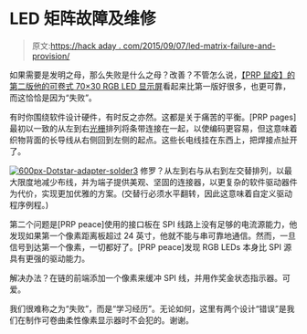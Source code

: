 # LED 矩阵故障及维修

> 原文:[https://hack aday . com/2015/09/07/led-matrix-failure-and-provision/](https://hackaday.com/2015/09/07/led-matrix-failure-and-vindication/)

如果需要是发明之母，那么失败是什么之母？改善？不管怎么说，[【PRP 鼠疫】的第二版他的可卷式 70×30 RGB LED 显示屏](http://www.elinux.org/LED_Matrix_Failure)看起来比第一版好很多，也更可靠，而这恰恰是因为“失败”。

有时你围绕软件设计硬件，有时反之亦然。这都是关于痛苦的平衡。[PRP pages]最初以一致的从左到右[光栅](https://en.wikipedia.org/wiki/Raster_scan)排列将条带连接在一起，以使编码更容易，但这意味着织物背面的长导线从右侧回到左侧的起点。这些长电线挂在东西上，把焊接点扯开了。

[![600px-Dotstar-adapter-solder3](../Images/4703bfaff8d6d9f7551c01d2c033e44d.png)](https://hackaday.com/wp-content/uploads/2015/09/600px-dotstar-adapter-solder31.jpg) 修罗？从左到右与从右到左交替排列，以最大限度地减少布线，并为端子提供美观、坚固的连接器，以更复杂的软件驱动器件为代价，实现更加优雅的方案。(交替行必须水平翻转，因此这意味着自定义驱动程序例程。)

第二个问题是[PRP peace]使用的接口板在 SPI 线路上没有足够的电流源能力，他发现如果第一个像素距离板超过 24 英寸，他就不能与串可靠地通信。然而，一旦信号到达第一个像素，一切都好了。[PRP peace]发现 RGB LEDs 本身比 SPI 源具有更强的驱动能力。

解决办法？在链的前端添加一个像素来缓冲 SPI 线，并用作奖金状态指示器。可爱。

我们很难称之为“失败”，而是“学习经历”。无论如何，这里有两个设计“错误”是我们在制作可卷曲柔性像素显示器时不会犯的。谢谢。